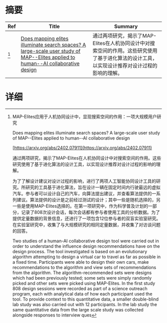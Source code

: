 # 摘要

| Ref | Title | Summary |
| --- | --- | --- |
| [^1] | [Does mapping elites illuminate search spaces? A large-scale user study of MAP--Elites applied to human--AI collaborative design](https://arxiv.org/abs/2402.07911) | 通过两项研究，揭示了MAP-Elites在人机协同设计中对搜索空间的作用。这些研究使用了基于进化算法的设计工具，以实现设计推荐对设计过程的影响的理解。 |

# 详细

[^1]: MAP-Elites应用于人机协同设计中，显现搜索空间的作用：一项大规模用户研究

    Does mapping elites illuminate search spaces? A large-scale user study of MAP--Elites applied to human--AI collaborative design

    [https://arxiv.org/abs/2402.07911](https://arxiv.org/abs/2402.07911)

    通过两项研究，揭示了MAP-Elites在人机协同设计中对搜索空间的作用。这些研究使用了基于进化算法的设计工具，以实现设计推荐对设计过程的影响的理解。

    

    为了了解设计建议对设计过程的影响，进行了两项人工智能协同设计工具的研究。所研究的工具基于进化算法，旨在设计一辆在固定时间内行驶最远的虚拟汽车。参与者可以设计自己的汽车，向算法提出建议，并查看算法提供的一系列建议。算法提供的设计是之前经过测试的设计；其中一些是随机选择的，另一些是使用MAP-Elites选择的。在第一项研究中，作为科学普及计划的一部分，记录了808次设计会话，每次会话都有参与者使用工具的分析数据。为了提供定量数据的背景信息，还进行了一项包含12位参与者的双盲实验室研究。在实验室研究中，收集了与大规模研究的相同定量数据，并收集了对访谈问题的回答。

    Two studies of a human-AI collaborative design tool were carried out in order to understand the influence design recommendations have on the design process. The tool investigated is based on an evolutionary algorithm attempting to design a virtual car to travel as far as possible in a fixed time. Participants were able to design their own cars, make recommendations to the algorithm and view sets of recommendations from the algorithm. The algorithm-recommended sets were designs which had been previously tested; some sets were simply randomly picked and other sets were picked using MAP-Elites. In the first study 808 design sessions were recorded as part of a science outreach program, each with analytical data of how each participant used the tool. To provide context to this quantitative data, a smaller double-blind lab study was also carried out with 12 participants. In the lab study the same quantitative data from the large scale study was collected alongside responses to interview ques
    


